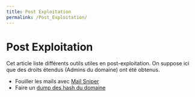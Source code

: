 ```yaml
---
title: Post Exploitation
permalink: /Post_Exploitation/
---
```


# Post Exploitation

Cet article liste différents outils utiles en post-exploitation. On suppose ici que des droits étendus (Admins du domaine) ont été obtenus.

* Fouiller les mails avec [Mail Sniper](/Mail_Sniper "wikilink")
* Faire un [dump des hash du domaine](/Dump_des_hashs_du_domaine "wikilink")
